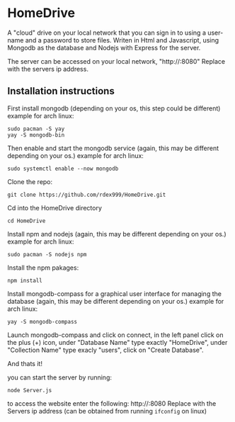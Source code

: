 # HomeDrive
A "cloud" drive on your local network that you can sign in to using a user-name and a password to store files.
Writen in Html and Javascript, using Mongodb as the database and Nodejs with Express for the server.

The server can be accessed on your local network, "http://<ServersIp>:8080"
Replace <ServerIp> with the servers ip address.

## Installation instructions
First install mongodb (depending on your os, this step could be different)
example for arch linux:
```
sudo pacman -S yay
yay -S mongodb-bin
```
Then enable and start the mongodb service (again, this may be different depending on your os.)
example for arch linux:
```
sudo systemctl enable --now mongodb
```

Clone the repo:
```
git clone https://github.com/rdex999/HomeDrive.git
```

Cd into the HomeDrive directory
```
cd HomeDrive
```

Install npm and nodejs (again, this may be different depending on your os.)
example for arch linux:
```
sudo pacman -S nodejs npm
```

Install the npm pakages:
```
npm install
```

Install mongodb-compass for a graphical user interface for managing the database
(again, this may be different depending on your os.)
example for arch linux:
```
yay -S mongodb-compass
```

Launch mongodb-compass and click on connect,
in the left panel click on the plus (+) icon,
under "Database Name" type exactly "HomeDrive",
under "Collection Name" type exacly "users",
click on "Create Database".

And thats it!

you can start the server by running:
```
node Server.js
```

to access the website enter the following:
http://<ServersIp>:8080
Replace <ServersIp> with the Servers ip address (can be obtained from running `ifconfig` on linux)
